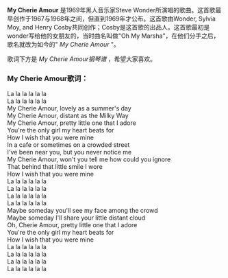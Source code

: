 

**My Cherie Amour** 是1969年黑人音乐家Steve
Wonder所演唱的歌曲。这首歌最早创作于1967与1968年之间，但直到1969年才公布。这首歌由Wonder, Sylvia Moy, and
Henry Cosby共同创作；Cosby是这首歌的出品人。这首歌最初是wonder写给他的女朋友的，当时曲名叫做"Oh My
Marsha"，在他们分手之后，歌名就改为如今的" _My Cherie Amour_ "。

歌词下方是 _My Cherie Amour钢琴谱_ ，希望大家喜欢。

### My Cherie Amour歌词：

La la la la la la  
La la la la la la  
My Cherie Amour, lovely as a summer's day  
My Cherie Amour, distant as the Milky Way  
My Cherie Amour, pretty little one that I adore  
You're the only girl my heart beats for  
How I wish that you were mine  
In a cafe or sometimes on a crowded street  
I've been near you, but you never notice me  
My Cherie Amour, won't you tell me how could you ignore  
That behind that little smile I wore  
How I wish that you were mine  
La la la la la la  
La la la la la la  
La la la la la la  
La la la la la la  
Maybe someday you'll see my face among the crowd  
Maybe someday I'll share your little distant cloud  
Oh, Cherie Amour, pretty little one that I adore  
You're the only girl my heart beats for  
How I wish that you were mine  
La la la la la la  
La la la la la la  
La la la la la la  
La la la la la la

